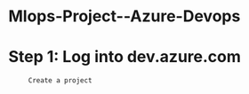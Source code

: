# Mlops-Project--Azure-Devops

# Step 1: Log into dev.azure.com
         
         Create a project
